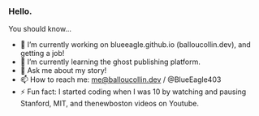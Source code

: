 ### Hello.

You should know...
- 🔭 I’m currently working on blueeagle.github.io (balloucollin.dev), and getting a job!
- 🌱 I’m currently learning the ghost publishing platform.
- 💬 Ask me about my story!
- 📫 How to reach me: me@balloucollin.dev / @BlueEagle403
- ⚡ Fun fact: I started coding when I was 10 by watching and pausing Stanford, MIT, and thenewboston videos on Youtube.

